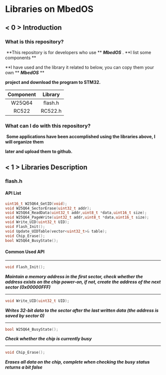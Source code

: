 # Libraries on MbedOS

## < 0 > __Introduction__

### What is this repository?

​		**This repository is for developers who use ** ***MbedOS*** . **I list some components **

**I have used and the library it related to below, you can copy them your own ** ***MbedOS***  **

**project and download the program to STM32.**



| Component | Library |
| :-------: | :-----: |
|  W25Q64   | flash.h |
|   RC522   | RC522.h |



### What can I do with this repository?

​		**Some applications have been accomplished using the libraries above, I will organize them**

 **later and upload them to github.**



## < 1 > Libraries Description

### flash.h

#### API List

```c++
uint16_t W25Q64_GetID(void);
void W25Q64_SectorErase(uint32_t addr);
void W25Q64_ReadData(uint32_t addr,uint8_t *data,uint16_t size);
void W25Q64_PageWrite(uint32_t addr,uint8_t *data,uint16_t size);
void Write_UID(uint32_t UID);
void Flash_Init();
void Update_UIDTable(vector<uint32_t>& table);
void Chip_Erase();
bool W25Q64_BusyState();
```



#### Common Used API

---

```c++
void Flash_Init();
```

***Maintain a memory address in the first sector, check whether the address exists on the chip power-on, if not, create the address of the next sector (0x00000FFF)***



---

```c++
void Write_UID(uint32_t UID);
```

***Writes 32-bit data to the sector after the last written data (the address is saved by sector 0)***



---

```cpp
bool W25Q64_BusyState();
```

***Check whether the chip is currently busy***



---

```cpp
void Chip_Erase();
```

***Erases all data on the chip, complete when checking the busy status returns a bit false***











